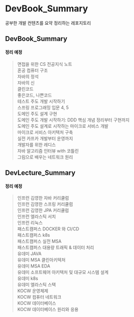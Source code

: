 # DevBook_Summary
공부한 개발 컨텐츠를 요약 정리하는 레포지토리

## DevBook_Summary
#### 정리 예정
> 면접을 위한 CS 전공지식 노트 </br>
> 혼공 컴퓨터 구조 </br>
> 자바의 정석 </br>
> 자바의 신 </br>
> 클린코드 </br>
> 좋은코드, 나쁜코드   </br>
> 테스트 주도 개발 시작하기 </br>
> 스프링 프로그래밍 입문  4, 5 </br>
> 도메인 주도 설계 구현 </br>
> 도메인 주도 개발 시작하기: DDD 핵심 개념 정리부터 구현까지 </br>
> 도메인 주도 설계로 시작하는 마이크로 서비스 개발 </br>
> 마이크로 서비스 아키텍처 구축 </br>
> 실전 카프카 개발부터 운영까지 </br>
> 개발자를 위한 레디스 </br>
> 자바 알고리즘 인터뷰 with 코틀린 </br>
> 그림으로 배우는 네트워크 원리 </br>

## DevLecture_Summary
#### 정리 예정
> 인프런 김영한 자바 커리큘럼 </br>
> 인프런 김영한 스프링 커리큘럼 </br>
> 인프런 김영한 JPA 커리큘럼 </br>
> 인프런 엘라스틱 서치  </br>
> 인프런 리눅스   </br>
> 패스트캠퍼스 DOCKER 와 CI/CD </br>
> 패스트캠퍼스 k8s </br>
> 패스트캠퍼스 실전 MSA </br>
> 패스트캠퍼스 대용량 트래픽 & 데이터 처리 </br>
> 유데미 JAVA  </br>
> 유데미 MSA 클린아키텍처  </br>
> 유데미 MSA EDA </br>
> 유데미 소프트웨어 아키텍처 및 대규모 시스템 설계  </br>
> 유데미 k8s  </br>
> 유데미 엘라스틱 스택  </br>
> KOCW 운영체제  </br>
> KOCW 컴퓨터 네트워크  </br>
> KOCW 데이터베이스  </br>
> KOCW 데이터베이스 원리와 응용   </br>
